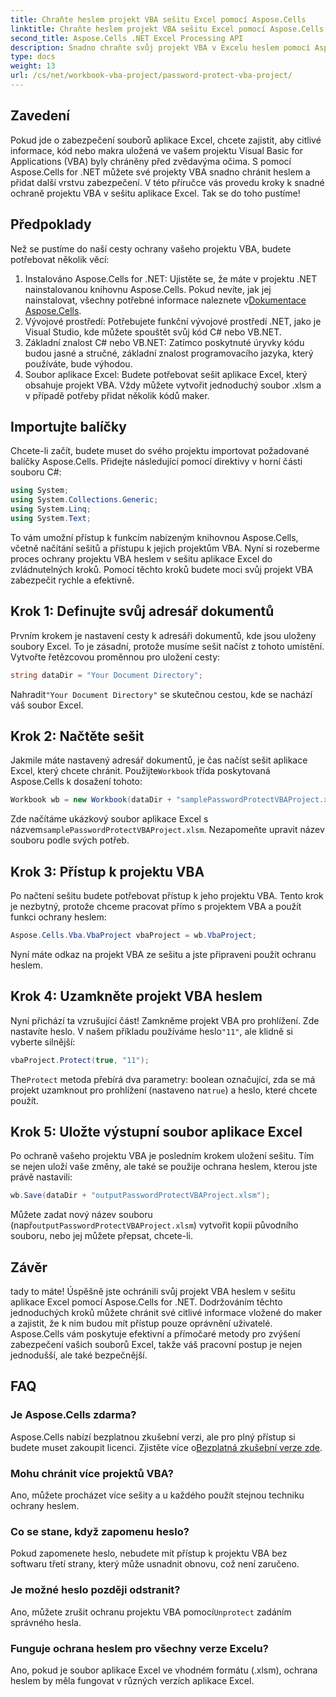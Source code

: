 ```yaml
---
title: Chraňte heslem projekt VBA sešitu Excel pomocí Aspose.Cells
linktitle: Chraňte heslem projekt VBA sešitu Excel pomocí Aspose.Cells
second_title: Aspose.Cells .NET Excel Processing API
description: Snadno chraňte svůj projekt VBA v Excelu heslem pomocí Aspose.Cells for .NET. Pro lepší zabezpečení postupujte podle tohoto podrobného průvodce.
type: docs
weight: 13
url: /cs/net/workbook-vba-project/password-protect-vba-project/
---
```

## Zavedení
Pokud jde o zabezpečení souborů aplikace Excel, chcete zajistit, aby citlivé informace, kód nebo makra uložená ve vašem projektu Visual Basic for Applications (VBA) byly chráněny před zvědavýma očima. S pomocí Aspose.Cells for .NET můžete své projekty VBA snadno chránit heslem a přidat další vrstvu zabezpečení. V této příručce vás provedu kroky k snadné ochraně projektu VBA v sešitu aplikace Excel. Tak se do toho pustíme!
## Předpoklady
Než se pustíme do naší cesty ochrany vašeho projektu VBA, budete potřebovat několik věcí:
1.  Instalováno Aspose.Cells for .NET: Ujistěte se, že máte v projektu .NET nainstalovanou knihovnu Aspose.Cells. Pokud nevíte, jak jej nainstalovat, všechny potřebné informace naleznete v[Dokumentace Aspose.Cells](https://reference.aspose.com/cells/net/).
2. Vývojové prostředí: Potřebujete funkční vývojové prostředí .NET, jako je Visual Studio, kde můžete spouštět svůj kód C# nebo VB.NET.
3. Základní znalost C# nebo VB.NET: Zatímco poskytnuté úryvky kódu budou jasné a stručné, základní znalost programovacího jazyka, který používáte, bude výhodou.
4. Soubor aplikace Excel: Budete potřebovat sešit aplikace Excel, který obsahuje projekt VBA. Vždy můžete vytvořit jednoduchý soubor .xlsm a v případě potřeby přidat několik kódů maker.
## Importujte balíčky
Chcete-li začít, budete muset do svého projektu importovat požadované balíčky Aspose.Cells. Přidejte následující pomocí direktivy v horní části souboru C#:
```csharp
using System;
using System.Collections.Generic;
using System.Linq;
using System.Text;
```
To vám umožní přístup k funkcím nabízeným knihovnou Aspose.Cells, včetně načítání sešitů a přístupu k jejich projektům VBA.
Nyní si rozeberme proces ochrany projektu VBA heslem v sešitu aplikace Excel do zvládnutelných kroků. Pomocí těchto kroků budete moci svůj projekt VBA zabezpečit rychle a efektivně.
## Krok 1: Definujte svůj adresář dokumentů
Prvním krokem je nastavení cesty k adresáři dokumentů, kde jsou uloženy soubory Excel. To je zásadní, protože musíme sešit načíst z tohoto umístění. Vytvořte řetězcovou proměnnou pro uložení cesty:
```csharp
string dataDir = "Your Document Directory";
```
 Nahradit`"Your Document Directory"` se skutečnou cestou, kde se nachází váš soubor Excel.
## Krok 2: Načtěte sešit
 Jakmile máte nastavený adresář dokumentů, je čas načíst sešit aplikace Excel, který chcete chránit. Použijte`Workbook` třída poskytovaná Aspose.Cells k dosažení tohoto:
```csharp
Workbook wb = new Workbook(dataDir + "samplePasswordProtectVBAProject.xlsm");
```
 Zde načítáme ukázkový soubor aplikace Excel s názvem`samplePasswordProtectVBAProject.xlsm`. Nezapomeňte upravit název souboru podle svých potřeb.
## Krok 3: Přístup k projektu VBA
Po načtení sešitu budete potřebovat přístup k jeho projektu VBA. Tento krok je nezbytný, protože chceme pracovat přímo s projektem VBA a použít funkci ochrany heslem:
```csharp
Aspose.Cells.Vba.VbaProject vbaProject = wb.VbaProject;
```
Nyní máte odkaz na projekt VBA ze sešitu a jste připraveni použít ochranu heslem.
## Krok 4: Uzamkněte projekt VBA heslem
Nyní přichází ta vzrušující část! Zamkněme projekt VBA pro prohlížení. Zde nastavíte heslo. V našem příkladu používáme heslo`"11"`, ale klidně si vyberte silnější:
```csharp
vbaProject.Protect(true, "11");
```
 The`Protect` metoda přebírá dva parametry: boolean označující, zda se má projekt uzamknout pro prohlížení (nastaveno na`true`) a heslo, které chcete použít.
## Krok 5: Uložte výstupní soubor aplikace Excel
Po ochraně vašeho projektu VBA je posledním krokem uložení sešitu. Tím se nejen uloží vaše změny, ale také se použije ochrana heslem, kterou jste právě nastavili:
```csharp
wb.Save(dataDir + "outputPasswordProtectVBAProject.xlsm");
```
 Můžete zadat nový název souboru (např`outputPasswordProtectVBAProject.xlsm`) vytvořit kopii původního souboru, nebo jej můžete přepsat, chcete-li.
## Závěr
tady to máte! Úspěšně jste ochránili svůj projekt VBA heslem v sešitu aplikace Excel pomocí Aspose.Cells for .NET. Dodržováním těchto jednoduchých kroků můžete chránit své citlivé informace vložené do maker a zajistit, že k nim budou mít přístup pouze oprávnění uživatelé. Aspose.Cells vám poskytuje efektivní a přímočaré metody pro zvýšení zabezpečení vašich souborů Excel, takže váš pracovní postup je nejen jednodušší, ale také bezpečnější.
## FAQ
### Je Aspose.Cells zdarma?
 Aspose.Cells nabízí bezplatnou zkušební verzi, ale pro plný přístup si budete muset zakoupit licenci. Zjistěte více o[Bezplatná zkušební verze zde](https://releases.aspose.com/).
### Mohu chránit více projektů VBA?
Ano, můžete procházet více sešity a u každého použít stejnou techniku ochrany heslem.
### Co se stane, když zapomenu heslo?
Pokud zapomenete heslo, nebudete mít přístup k projektu VBA bez softwaru třetí strany, který může usnadnit obnovu, což není zaručeno.
### Je možné heslo později odstranit?
Ano, můžete zrušit ochranu projektu VBA pomocí`Unprotect` zadáním správného hesla.
### Funguje ochrana heslem pro všechny verze Excelu?
Ano, pokud je soubor aplikace Excel ve vhodném formátu (.xlsm), ochrana heslem by měla fungovat v různých verzích aplikace Excel.
